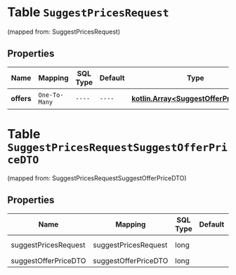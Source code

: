 
# Table `SuggestPricesRequest`
(mapped from: SuggestPricesRequest)

## Properties
Name | Mapping | SQL Type | Default | Type | Description | Notes
---- | ------- | -------- | ------- | ---- | ----------- | -----
**offers** | `One-To-Many` | `----` | `----`  | [**kotlin.Array&lt;SuggestOfferPriceDTO&gt;**](SuggestOfferPriceDTO.md) | Список товаров. | 


# **Table `SuggestPricesRequestSuggestOfferPriceDTO`**
(mapped from: SuggestPricesRequestSuggestOfferPriceDTO)

## Properties
Name | Mapping | SQL Type | Default | Type | Description | Notes
---- | ------- | -------- | ------- | ---- | ----------- | -----
suggestPricesRequest | suggestPricesRequest | long | | kotlin.Long | Primary Key | *one*
suggestOfferPriceDTO | suggestOfferPriceDTO | long | | kotlin.Long | Foreign Key | *many*



